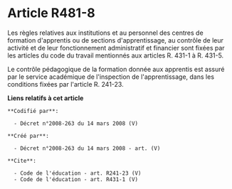 # Article R481-8

Les règles relatives aux institutions et au personnel des centres de formation d'apprentis ou de sections d'apprentissage, au
contrôle de leur activité et de leur fonctionnement administratif et financier sont fixées par les articles du code du
travail mentionnés aux articles R. 431-1 à R. 431-5. 

Le contrôle pédagogique de la formation donnée aux apprentis est assuré par le service académique de l'inspection de
l'apprentissage, dans les conditions fixées par l'article R. 241-23.

**Liens relatifs à cet article**

	**Codifié par**:

	  - Décret n°2008-263 du 14 mars 2008 (V)

	**Créé par**:

	  - Décret n°2008-263 du 14 mars 2008 - art. (V)

	**Cite**:

	  - Code de l'éducation - art. R241-23 (V)
	  - Code de l'éducation - art. R431-1 (V)
